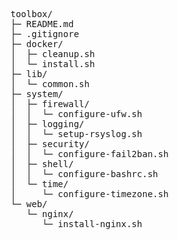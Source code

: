 <pre>
toolbox/
├─ README.md
├─ .gitignore
├─ docker/
│  ├─ cleanup.sh
│  └─ install.sh
├─ lib/
│  └─ common.sh
├─ system/
│  ├─ firewall/
│  │  └─ configure-ufw.sh
│  ├─ logging/
│  │  └─ setup-rsyslog.sh
│  ├─ security/
│  │  └─ configure-fail2ban.sh
│  ├─ shell/
│  │  └─ configure-bashrc.sh
│  └─ time/
│     └─ configure-timezone.sh
└─ web/
   └─ nginx/
      └─ install-nginx.sh
</pre>